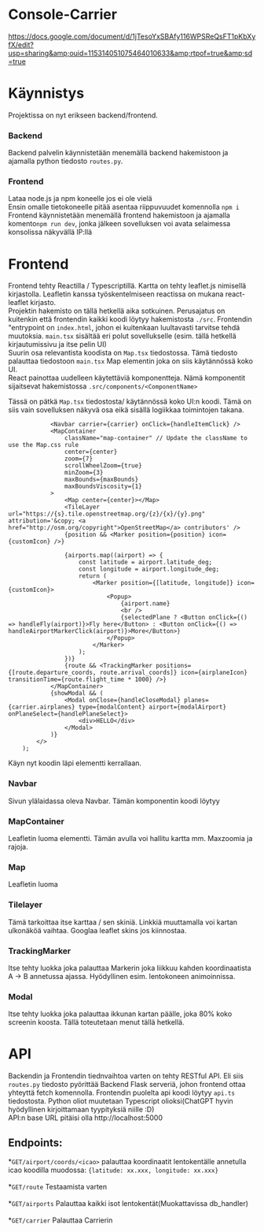 # Console-Carrier
https://docs.google.com/document/d/1jTesoYxSBAfy116WPSReQsFT1pKbXyfX/edit?usp=sharing&amp;ouid=115314051075464010633&amp;rtpof=true&amp;sd=true

# Käynnistys
Projektissa on nyt erikseen backend/frontend.
### Backend
Backend palvelin käynnistetään menemällä backend hakemistoon ja ajamalla python tiedosto ```routes.py```.
### Frontend
Lataa node.js ja npm koneelle jos ei ole vielä\
Ensin omalle tietokoneelle pitää asentaa riippuvuudet komennolla ```npm i```\
Frontend käynnistetään menemällä frontend hakemistoon ja ajamalla komento```npm run dev```, jonka jälkeen sovelluksen voi avata selaimessa konsolissa näkyvällä IP:llä

# Frontend
Frontend tehty Reactilla / Typescriptillä. Kartta on tehty leaflet.js nimisellä kirjastolla. Leafletin kanssa työskentelmiseen reactissa on mukana react-leaflet kirjasto.\
Projektin hakemisto on tällä hetkellä aika sotkuinen. Perusajatus on kuitenkin että frontendin kaikki koodi löytyy hakemistosta ```./src```. Frontendin "entrypoint
on ```index.html```, johon ei kuitenkaan luultavasti tarvitse tehdä muutoksia. ```main.tsx``` sisältää eri polut sovellukselle (esim. tällä hetkellä kirjautumissivu ja itse pelin UI)\
Suurin osa relevantista koodista on ```Map.tsx``` tiedostossa. Tämä tiedosto palauttaa tiedostoon ```main.tsx```  Map elementin joka on siis käytännössä koko UI.\
React painottaa uudelleen käytettäviä komponentteja. Nämä komponentit sijaitsevat hakemistossa ```.src/components/<ComponentName>```

Tässä on pätkä ```Map.tsx``` tiedostosta/ käytännössä koko UI:n koodi. Tämä on siis vain sovelluksen näkyvä osa eikä sisällä logiikkaa toimintojen takana.

```<>
			<Navbar carrier={carrier} onClick={handleItemClick} />
			<MapContainer
				className="map-container" // Update the className to use the Map.css rule
				center={center}
				zoom={7}
				scrollWheelZoom={true}
				minZoom={3}
				maxBounds={maxBounds}
				maxBoundsViscosity={1}
			>
				<Map center={center}></Map>
				<TileLayer url="https://{s}.tile.openstreetmap.org/{z}/{x}/{y}.png" attribution='&copy; <a href="http://osm.org/copyright">OpenStreetMap</a> contributors' />
				{position && <Marker position={position} icon={customIcon} />}

				{airports.map((airport) => {
					const latitude = airport.latitude_deg;
					const longitude = airport.longitude_deg;
					return (
						<Marker position={[latitude, longitude]} icon={customIcon}>
							<Popup>
								{airport.name}
								<br />
								{selectedPlane ? <Button onClick={() => handleFly(airport)}>Fly here</Button> : <Button onClick={() => handleAirportMarkerClick(airport)}>More</Button>}
							</Popup>
						</Marker>
					);
				})}
				{route && <TrackingMarker positions={[route.departure_coords, route.arrival_coords]} icon={airplaneIcon} transitionTime={route.flight_time * 1000} />}
			</MapContainer>
			{showModal && (
				<Modal onClose={handleCloseModal} planes={carrier.airplanes} type={modalContent} airport={modalAirport} onPlaneSelect={handlePlaneSelect}>
					<div>HELLO</div>
				</Modal>
			)}
		</>
	);
  ```
  
  Käyn nyt koodin läpi elementti kerrallaan.
  
  ### Navbar
  Sivun ylälaidassa oleva Navbar. Tämän komponentin koodi löytyy
  
  ### MapContainer
  Leafletin luoma elementti. Tämän avulla voi hallitu kartta mm. Maxzoomia ja rajoja.

### Map 
Leafletin luoma

### Tilelayer
Tämä tarkoittaa itse karttaa / sen skiniä. Linkkiä muuttamalla voi kartan ulkonäköä vaihtaa. Googlaa leaflet skins jos kiinnostaa.

### TrackingMarker
Itse tehty luokka joka palauttaa Markerin joka liikkuu kahden koordinaatista A -> B annetussa ajassa. Hyödyllinen esim. lentokoneen animoinnissa.

### Modal
Itse tehty luokka joka palauttaa ikkunan kartan päälle, joka 80% koko screenin koosta. Tällä toteutetaan menut tällä hetkellä.

# API
Backendin ja Frontendin tiednvaihtoa varten on tehty RESTful API. Eli siis ```routes.py``` tiedosto pyörittää Backend Flask serveriä, johon frontend ottaa yhteyttä fetch komennolla. Frontendin puolelta api koodi löytyy ```api.ts``` tiedostosta. Python oliot muutetaan Typescript olioksi(ChatGPT hyvin hyödyllinen kirjoittamaan tyypityksiä niille :D)\
API:n base URL pitäisi olla http://localhost:5000
## Endpoints:
*```GET/airport/coords/<icao>```
palauttaa koordinaatit lentokentälle annetulla icao koodilla muodossa: ```{latitude: xx.xxx, longitude: xx.xxx}```\
\
*```GET/route``` Testaamista varten\
\
*```GET/airports``` Palauttaa kaikki isot lentokentät(Muokattavissa db_handler)\
\
*```GET/carrier``` Palauttaa Carrierin
